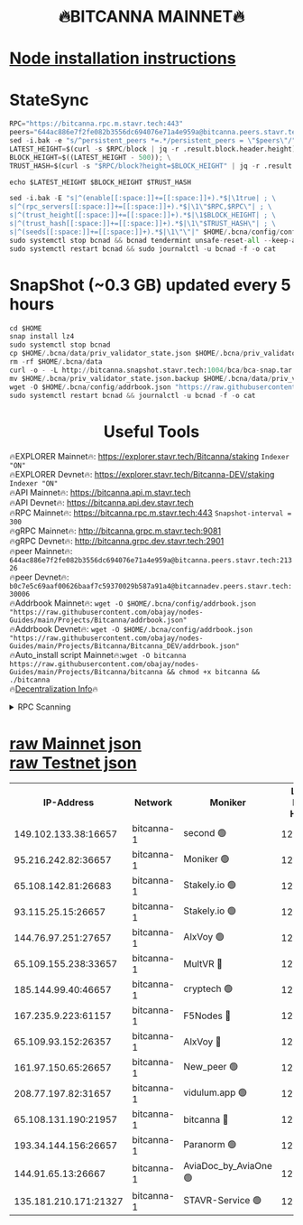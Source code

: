 <h1 align="center"> 🔥BITCANNA MAINNET🔥</h1>


[Node installation instructions](https://github.com/obajay/nodes-Guides/tree/main/Projects/Bitcanna)
=

# StateSync
```python
RPC="https://bitcanna.rpc.m.stavr.tech:443"
peers="644ac886e7f2fe082b3556dc694076e71a4e959a@bitcanna.peers.stavr.tech:21326"
sed -i.bak -e "s/^persistent_peers *=.*/persistent_peers = \"$peers\"/" $HOME/.bcna/config/config.toml
LATEST_HEIGHT=$(curl -s $RPC/block | jq -r .result.block.header.height); \
BLOCK_HEIGHT=$((LATEST_HEIGHT - 500)); \
TRUST_HASH=$(curl -s "$RPC/block?height=$BLOCK_HEIGHT" | jq -r .result.block_id.hash)

echo $LATEST_HEIGHT $BLOCK_HEIGHT $TRUST_HASH

sed -i.bak -E "s|^(enable[[:space:]]+=[[:space:]]+).*$|\1true| ; \
s|^(rpc_servers[[:space:]]+=[[:space:]]+).*$|\1\"$RPC,$RPC\"| ; \
s|^(trust_height[[:space:]]+=[[:space:]]+).*$|\1$BLOCK_HEIGHT| ; \
s|^(trust_hash[[:space:]]+=[[:space:]]+).*$|\1\"$TRUST_HASH\"| ; \
s|^(seeds[[:space:]]+=[[:space:]]+).*$|\1\"\"|" $HOME/.bcna/config/config.toml
sudo systemctl stop bcnad && bcnad tendermint unsafe-reset-all --keep-addr-book
sudo systemctl restart bcnad && sudo journalctl -u bcnad -f -o cat
```
# SnapShot (~0.3 GB) updated every 5 hours
```python
cd $HOME
snap install lz4
sudo systemctl stop bcnad
cp $HOME/.bcna/data/priv_validator_state.json $HOME/.bcna/priv_validator_state.json.backup
rm -rf $HOME/.bcna/data
curl -o - -L http://bitcanna.snapshot.stavr.tech:1004/bca/bca-snap.tar.lz4 | lz4 -c -d - | tar -x -C $HOME/.bcna --strip-components 2
mv $HOME/.bcna/priv_validator_state.json.backup $HOME/.bcna/data/priv_validator_state.json
wget -O $HOME/.bcna/config/addrbook.json "https://raw.githubusercontent.com/obajay/nodes-Guides/main/Projects/Bitcanna/addrbook.json"
sudo systemctl restart bcnad && journalctl -u bcnad -f -o cat
```

 <h1 align="center"> Useful Tools</h1>

🔥EXPLORER Mainnet🔥:    https://explorer.stavr.tech/Bitcanna/staking          `Indexer "ON"` \
🔥EXPLORER Devnet🔥:     https://explorer.stavr.tech/Bitcanna-DEV/staking     `Indexer "ON"` \
🔥API Mainnet🔥:         https://bitcanna.api.m.stavr.tech \
🔥API Devnet🔥:          https://bitcanna.api.dev.stavr.tech \
🔥RPC Mainnet🔥:         https://bitcanna.rpc.m.stavr.tech:443         `Snapshot-interval = 300` \
🔥gRPC Mainnet🔥:        http://bitcanna.grpc.m.stavr.tech:9081 \
🔥gRPC Devnet🔥:         http://bitcanna.grpc.dev.stavr.tech:2901 \
🔥peer Mainnet🔥:        `644ac886e7f2fe082b3556dc694076e71a4e959a@bitcanna.peers.stavr.tech:21326` \
🔥peer Devnet🔥:         `b0c7e5c69aaf00626baaf7c59370029b587a91a4@bitcannadev.peers.stavr.tech:30006` \
🔥Addrbook Mainnet🔥:    ```wget -O $HOME/.bcna/config/addrbook.json "https://raw.githubusercontent.com/obajay/nodes-Guides/main/Projects/Bitcanna/addrbook.json"``` \
🔥Addrbook Devnet🔥:    ```wget -O $HOME/.bcna/config/addrbook.json "https://raw.githubusercontent.com/obajay/nodes-Guides/main/Projects/Bitcanna/Bitcanna_DEV/addrbook.json"``` \
🔥Auto_install script Mainnet🔥:```wget -O bitcanna https://raw.githubusercontent.com/obajay/nodes-Guides/main/Projects/Bitcanna/bitcanna && chmod +x bitcanna && ./bitcanna``` \
🔥[Decentralization Info](https://github.com/obajay/StateSync-snapshots/tree/main/Projects/Bitcanna/Decentralization)🔥


<details>
<summary>RPC Scanning</summary>

<h2 align="center"> We scan nodes in real time every 4 hours. And we provide the final result of RPC endpoints.
We cannot influence the operation of these nodes in any way. </h2>


```python
If Voting Power is higher than 0 --> then the Node is a validator of the network and may be subject to attack and be a potential threat to the chain.
```
```python
We marked such validators with a red symbol
```

</details>

[raw Mainnet json](https://rpc-check.bcam.stavr.tech/bcam/rpc-bcam-result.json) \
[raw Testnet json](https://github.com/obajay/StateSync-snapshots/tree/main/Projects/Bitcanna/Rpc-Check-Testnet)
=



<table><tr><th>IP-Address</th><th>Network</th><th>Moniker</th><th>Latest Block Height</th><th>Earliest Block Height</th><th>Catching Up</th><th>Tx Index</th><th>Voting Power</th><th>Scan Time</th></tr><tr><td>149.102.133.38:16657</td><td>bitcanna-1</td><td>second 🟢</td><td>12773766</td><td>1</td><td>False</td><td>on</td><td>0</td><td>2024-02-27T15:31:32.246415354UTC</td></tr><tr><td>95.216.242.82:36657</td><td>bitcanna-1</td><td>Moniker 🟢</td><td>12773755</td><td>5776907</td><td>False</td><td>on</td><td>0</td><td>2024-02-27T15:30:28.075429178UTC</td></tr><tr><td>65.108.142.81:26683</td><td>bitcanna-1</td><td>Stakely.io 🟢</td><td>12773759</td><td>6152001</td><td>False</td><td>on</td><td>0</td><td>2024-02-27T15:30:53.930324116UTC</td></tr><tr><td>93.115.25.15:26657</td><td>bitcanna-1</td><td>Stakely.io 🟢</td><td>12773758</td><td>6520001</td><td>False</td><td>on</td><td>0</td><td>2024-02-27T15:30:47.523233547UTC</td></tr><tr><td>144.76.97.251:27657</td><td>bitcanna-1</td><td>AlxVoy 🟢</td><td>12773764</td><td>8805201</td><td>False</td><td>on</td><td>0</td><td>2024-02-27T15:31:21.709656064UTC</td></tr><tr><td>65.109.155.238:33657</td><td>bitcanna-1</td><td>MultVR 🔴</td><td>12773760</td><td>9933415</td><td>False</td><td>on</td><td>353531</td><td>2024-02-27T15:31:01.541721986UTC</td></tr><tr><td>185.144.99.40:46657</td><td>bitcanna-1</td><td>cryptech 🟢</td><td>12773754</td><td>11528001</td><td>False</td><td>on</td><td>0</td><td>2024-02-27T15:30:23.646180249UTC</td></tr><tr><td>167.235.9.223:61157</td><td>bitcanna-1</td><td>F5Nodes 🔴</td><td>12773761</td><td>12084001</td><td>False</td><td>on</td><td>570</td><td>2024-02-27T15:31:03.823208716UTC</td></tr><tr><td>65.109.93.152:26357</td><td>bitcanna-1</td><td>AlxVoy 🔴</td><td>12773766</td><td>12109301</td><td>False</td><td>on</td><td>1391803</td><td>2024-02-27T15:31:32.795091702UTC</td></tr><tr><td>161.97.150.65:26657</td><td>bitcanna-1</td><td>New_peer 🟢</td><td>12773759</td><td>12254001</td><td>False</td><td>on</td><td>0</td><td>2024-02-27T15:30:54.216331591UTC</td></tr><tr><td>208.77.197.82:31657</td><td>bitcanna-1</td><td>vidulum.app 🟢</td><td>12773760</td><td>12386934</td><td>False</td><td>on</td><td>0</td><td>2024-02-27T15:30:57.067505057UTC</td></tr><tr><td>65.108.131.190:21957</td><td>bitcanna-1</td><td>bitcanna 🔴</td><td>12773762</td><td>12673762</td><td>False</td><td>on</td><td>419324</td><td>2024-02-27T15:31:08.250970397UTC</td></tr><tr><td>193.34.144.156:26657</td><td>bitcanna-1</td><td>Paranorm 🟢</td><td>12773762</td><td>12697701</td><td>False</td><td>on</td><td>0</td><td>2024-02-27T15:31:10.583327546UTC</td></tr><tr><td>144.91.65.13:26667</td><td>bitcanna-1</td><td>AviaDoc_by_AviaOne 🟢</td><td>12773763</td><td>12763601</td><td>False</td><td>on</td><td>0</td><td>2024-02-27T15:31:19.110222413UTC</td></tr><tr><td>135.181.210.171:21327</td><td>bitcanna-1</td><td>STAVR-Service 🟢</td><td>12773764</td><td>12771301</td><td>False</td><td>on</td><td>0</td><td>2024-02-27T15:31:21.460480961UTC</td></tr></table>
